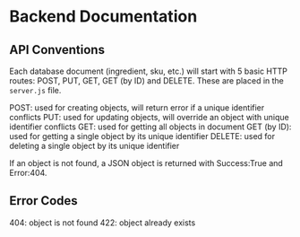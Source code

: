 # Backend Documentation

## API Conventions
Each database document (ingredient, sku, etc.) will start with 5 basic HTTP routes: POST, PUT, GET, GET (by ID) and DELETE. These are placed in the `server.js` file.

POST: used for creating objects, will return error if a unique identifier conflicts
PUT: used for updating objects, will override an object with unique identifier conflicts
GET: used for getting all objects in document
GET (by ID): used for getting a single object by its unique identifier
DELETE: used for deleting a single object by its unique identifier

If an object is not found, a JSON object is returned with Success:True and Error:404.

## Error Codes
404: object is not found
422: object already exists

